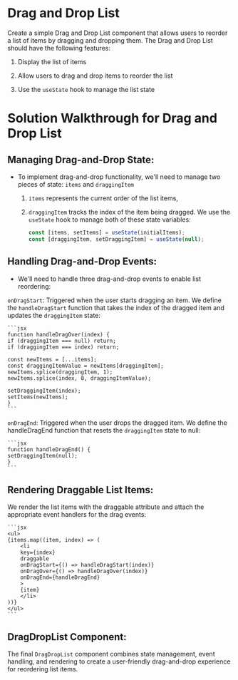 # Drag and Drop List

Create a simple Drag and Drop List component that allows users to reorder a list of items by dragging and dropping them. The Drag and Drop List should have the following features:

1. Display the list of items

2. Allow users to drag and drop items to reorder the list

3. Use the `useState` hook to manage the list state

# Solution Walkthrough for Drag and Drop List

## Managing Drag-and-Drop State:

- To implement drag-and-drop functionality, we'll need to manage two pieces of state: `items` and `draggingItem`

  1. `items` represents the current order of the list items,
  2. `draggingItem` tracks the index of the item being dragged.
     We use the `useState` hook to manage both of these state variables:

     ```jsx
     const [items, setItems] = useState(initialItems);
     const [draggingItem, setDraggingItem] = useState(null);
     ```

## Handling Drag-and-Drop Events:

- We'll need to handle three drag-and-drop events to enable list reordering:

`onDragStart`: Triggered when the user starts dragging an item. We define the `handleDragStart` function that takes the index of the dragged item and updates the `draggingItem` state:

    ```jsx
    function handleDragOver(index) {
    if (draggingItem === null) return;
    if (draggingItem === index) return;

    const newItems = [...items];
    const draggingItemValue = newItems[draggingItem];
    newItems.splice(draggingItem, 1);
    newItems.splice(index, 0, draggingItemValue);

    setDraggingItem(index);
    setItems(newItems);
    }
    ```

`onDragEnd`: Triggered when the user drops the dragged item. We define the handleDragEnd function that resets the
`draggingItem` state to null:

    ```jsx
    function handleDragEnd() {
    setDraggingItem(null);
    }
    ```

## Rendering Draggable List Items:

We render the list items with the
draggable attribute and attach the appropriate event handlers for the drag events:

    ```jsx
    <ul>
    {items.map((item, index) => (
        <li
        key={index}
        draggable
        onDragStart={() => handleDragStart(index)}
        onDragOver={() => handleDragOver(index)}
        onDragEnd={handleDragEnd}
        >
        {item}
        </li>
    ))}
    </ul>
    ```

## DragDropList Component:

The final `DragDropList` component combines state management, event handling, and rendering to create a user-friendly drag-and-drop experience for reordering list items.
